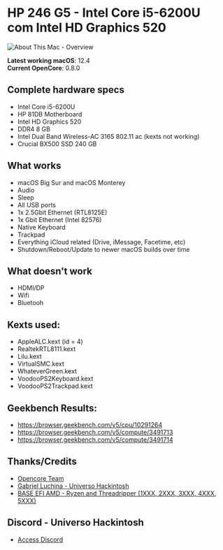 # HP 246 G5 - Intel Core i5-6200U com Intel HD Graphics 520

![About This Mac - Overview](https://user-images.githubusercontent.com/23700365/136425298-61e799ff-7392-448f-8f28-637d4d83c6c5.png)

**Latest working macOS**: 12.4
<br>
**Current OpenCore**: 0.8.0

## Complete hardware specs
- Intel Core i5-6200U
- HP 81DB Motherboard
- Intel HD Graphics 520
- DDR4 8 GB
- Intel Dual Band Wireless-AC 3165 802.11 ac (kexts not working)
- Crucial BX500 SSD 240 GB

## What works
- macOS Big Sur and macOS Monterey
- Audio
- Sleep
- All USB ports
- 1x 2.5Gbit Ethernet (RTL8125E)
- 1x Gbit Ethernet (Intel 82576)
- Native Keyboard
- Trackpad
- Everything iCloud related (Drive, iMessage, Facetime, etc)
- Shutdown/Reboot/Update to newer macOS builds over time

## What doesn't work
- HDMI/DP
- Wifi 
- Bluetooh

## Kexts used:
- AppleALC.kext (id = 4)
- RealtekRTL8111.kext
- Lilu.kext
- VirtualSMC.kext
- WhateverGreen.kext
- VoodooPS2Keyboard.kext
- VoodooPS2Trackpad.kext

## Geekbench Results:
- https://browser.geekbench.com/v5/cpu/10291264
- https://browser.geekbench.com/v5/compute/3491713
- https://browser.geekbench.com/v5/compute/3491714

## Thanks/Credits
- [Opencore Team](https://dortania.github.io/getting-started/)
- [Gabriel Luchina - Universo Hackintosh](https://www.youtube.com/c/GabrielLuchina/videos)
- [BASE EFI AMD - Ryzen and Threadripper (1XXX, 2XXX, 3XXX, 4XXX, 5XXX)](https://github.com/luchina-gabriel/BASE-EFI-AMD-RYZEN-THREADRIPPER)

## Discord - Universo Hackintosh
- [Access Discord](https://discord.universohackintosh.com.br)
